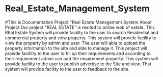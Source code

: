 # Real_Estate_Management_System
#This is Documentation Project "Real Estate Management System 
About Project 
        Our project "REAL ESTATE" is realted to online web of estate. This REal Estate System will provide facility to the user to search Residential and commercial property and view property. 
        This system will provide facility to view the property by admin and user. The user will able to upload the property information to the site and able to manage it. 
        This project will provide facitlity to the user to fill up their requirements and according to their requirement admin can add the requirement property. This system will provide facility to the user to publish advertise to the Site and view. Thsi system will provide facility to the user to feedback to the site.
